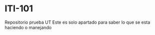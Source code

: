 # ITI-101
Repositorio prueba UT
Este es solo apartado para saber lo que se esta haciendo o manejando

